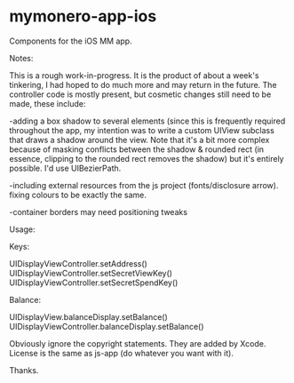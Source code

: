 # mymonero-app-ios
Components for the iOS MM app.

Notes:

This is a rough work-in-progress. It is the product of about a week's tinkering, I had hoped to do much more and may return in the future.
The controller code is mostly present, but cosmetic changes still need to be made, these include:

-adding a box shadow to several elements (since this is frequently required throughout the app, my intention was to
write a custom UIView subclass that draws a shadow around the view. Note that it's a bit more complex because of masking conflicts
between the shadow & rounded rect (in essence, clipping to the rounded rect removes the shadow) but it's entirely possible.
I'd use UIBezierPath.

-including external resources from the js project (fonts/disclosure arrow). fixing colours to be exactly the same.

-container borders may need positioning tweaks


Usage:

Keys:

UIDisplayViewController.setAddress()
UIDisplayViewController.setSecretViewKey()
UIDisplayViewController.setSecretSpendKey()

Balance:

UIDisplayView.balanceDisplay.setBalance()
UIDisplayViewController.balanceDisplay.setBalance()




Obviously ignore the copyright statements. They are added by Xcode. License is the same as js-app (do whatever you want with it).

Thanks.

